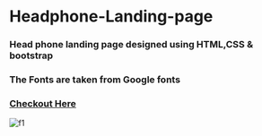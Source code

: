 # Headphone-Landing-page

### Head phone landing page designed using HTML,CSS & bootstrap

### The Fonts are taken from Google fonts
### [Checkout Here]((https://itzwow.github.io/Headphone-Landing-Page/))
![f1](https://user-images.githubusercontent.com/84179065/169489032-079260c1-1479-41a7-9547-941c17647ae4.JPG)
